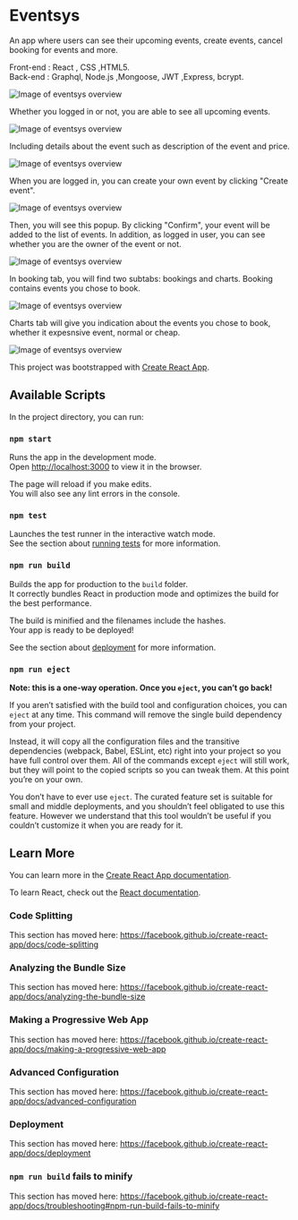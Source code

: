 # Eventsys

An app where users can see their upcoming events, create events, cancel booking for events and more.  

Front-end : React , CSS ,HTML5.\
Back-end : Graphql, Node.js ,Mongoose, JWT ,Express, bcrypt.



![Image of eventsys overview](https://res.cloudinary.com/dtwqtpteb/image/upload/v1590160224/magmnifybvvag64p4zda.png)

Whether you logged in or not, you are able to see all upcoming events.

![Image of eventsys overview](https://res.cloudinary.com/dtwqtpteb/image/upload/v1590160224/xnovbabcj9xyf1zuvryk.png)

Including details about the event such as description of the event and price.

![Image of eventsys overview](https://res.cloudinary.com/dtwqtpteb/image/upload/v1590160225/wxi8fwjbnaw8runbxssd.png)

When you are logged in, you can create your own event by clicking "Create event".

![Image of eventsys overview](https://res.cloudinary.com/dtwqtpteb/image/upload/v1590160224/wmknfasez2inbbrdjjkg.png)

Then, you will see this popup. By clicking "Confirm", your event will be added to the list of events. In addition, as logged in user, you can see whether you are the owner of the event or not.

![Image of eventsys overview](https://res.cloudinary.com/dtwqtpteb/image/upload/v1590160224/mkj3zwkzlg6nevj3zhdm.png)

In booking tab, you will find two subtabs: bookings and charts. Booking contains events you chose to book.

![Image of eventsys overview](https://res.cloudinary.com/dtwqtpteb/image/upload/v1590160224/rqhhdksvswko0n4vabaw.png)

Charts tab will give you indication about the events you chose to book, whether it expesnsive event, normal or cheap. 

![Image of eventsys overview](https://res.cloudinary.com/dtwqtpteb/image/upload/v1590160224/cafhs2fdos1mpjmfiryg.png)


This project was bootstrapped with [Create React App](https://github.com/facebook/create-react-app).

## Available Scripts

In the project directory, you can run:

### `npm start`

Runs the app in the development mode.<br />
Open [http://localhost:3000](http://localhost:3000) to view it in the browser.

The page will reload if you make edits.<br />
You will also see any lint errors in the console.

### `npm test`

Launches the test runner in the interactive watch mode.<br />
See the section about [running tests](https://facebook.github.io/create-react-app/docs/running-tests) for more information.

### `npm run build`

Builds the app for production to the `build` folder.<br />
It correctly bundles React in production mode and optimizes the build for the best performance.

The build is minified and the filenames include the hashes.<br />
Your app is ready to be deployed!

See the section about [deployment](https://facebook.github.io/create-react-app/docs/deployment) for more information.

### `npm run eject`

**Note: this is a one-way operation. Once you `eject`, you can’t go back!**

If you aren’t satisfied with the build tool and configuration choices, you can `eject` at any time. This command will remove the single build dependency from your project.

Instead, it will copy all the configuration files and the transitive dependencies (webpack, Babel, ESLint, etc) right into your project so you have full control over them. All of the commands except `eject` will still work, but they will point to the copied scripts so you can tweak them. At this point you’re on your own.

You don’t have to ever use `eject`. The curated feature set is suitable for small and middle deployments, and you shouldn’t feel obligated to use this feature. However we understand that this tool wouldn’t be useful if you couldn’t customize it when you are ready for it.

## Learn More

You can learn more in the [Create React App documentation](https://facebook.github.io/create-react-app/docs/getting-started).

To learn React, check out the [React documentation](https://reactjs.org/).

### Code Splitting

This section has moved here: https://facebook.github.io/create-react-app/docs/code-splitting

### Analyzing the Bundle Size

This section has moved here: https://facebook.github.io/create-react-app/docs/analyzing-the-bundle-size

### Making a Progressive Web App

This section has moved here: https://facebook.github.io/create-react-app/docs/making-a-progressive-web-app

### Advanced Configuration

This section has moved here: https://facebook.github.io/create-react-app/docs/advanced-configuration

### Deployment

This section has moved here: https://facebook.github.io/create-react-app/docs/deployment

### `npm run build` fails to minify

This section has moved here: https://facebook.github.io/create-react-app/docs/troubleshooting#npm-run-build-fails-to-minify
